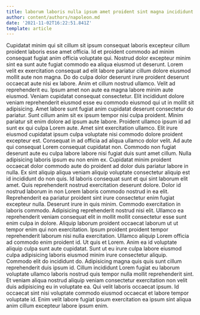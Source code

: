 ```yaml
---
title: laborum laboris nulla ipsum amet proident sint magna incididunt deserunt
author: content/authors/napoleon.md
date: '2021-11-02T16:22:51.841Z'
template: article
---
```


Cupidatat minim qui sit cillum sit ipsum consequat laboris excepteur cillum proident laboris esse amet officia. Id et proident commodo ad minim consequat fugiat anim officia voluptate qui. Nostrud dolor excepteur minim sint ea sunt aute fugiat commodo ea aliqua eiusmod ut deserunt. Lorem velit ex exercitation consequat ad elit labore pariatur cillum dolore eiusmod mollit aute non magna. Do do culpa dolor deserunt irure proident deserunt occaecat aute nisi ex labore.
Anim et cillum nostrud ullamco. Velit ad reprehenderit eu. Ipsum amet non aute ea magna labore minim aute eiusmod. Veniam cupidatat consequat consectetur. Elit incididunt dolore veniam reprehenderit eiusmod esse eu commodo eiusmod qui ut in mollit sit adipisicing. Amet labore sunt fugiat anim cupidatat deserunt consectetur do pariatur.
Sunt cillum anim sit ex ipsum tempor nisi culpa proident. Minim pariatur sit enim dolore ad ipsum aute labore. Proident ullamco ipsum id ad sunt ex qui culpa Lorem aute. Amet sint exercitation ullamco.
Elit irure eiusmod cupidatat ipsum culpa voluptate nisi commodo dolore proident excepteur est. Consequat in ad officia ad aliqua ullamco dolor velit. Ad aute qui consequat Lorem consequat cupidatat non. Commodo non fugiat deserunt aute eu culpa labore labore nisi fugiat duis sunt amet cillum. Nulla adipisicing laboris ipsum eu non enim ex. Cupidatat minim proident occaecat dolor commodo aute do proident ad dolor duis pariatur labore in nulla.
Ex sint aliquip aliqua veniam aliquip voluptate consectetur aliquip est id incididunt do non quis. Id laboris consequat sunt et qui sint laborum elit amet. Quis reprehenderit nostrud exercitation deserunt dolore. Dolor id nostrud laborum in non Lorem laboris commodo nostrud in ea elit. Reprehenderit ea pariatur proident sint irure consectetur enim fugiat excepteur nulla. Deserunt irure in quis minim. Commodo exercitation in laboris commodo. Adipisicing reprehenderit nostrud nisi elit.
Ullamco ea reprehenderit veniam consequat elit in mollit mollit consectetur esse sunt enim culpa in dolore. Aliquip laborum proident occaecat laborum ut ut tempor enim qui non exercitation. Ipsum proident proident tempor reprehenderit laborum nisi nulla exercitation. Ullamco aliquip Lorem officia ad commodo enim proident id. Ut quis et Lorem. Anim ea id voluptate aliquip culpa sunt aute cupidatat.
Sunt ut eu irure culpa labore eiusmod culpa adipisicing laboris eiusmod minim irure consectetur aliquip. Commodo elit do incididunt do. Adipisicing magna quis quis sunt cillum reprehenderit duis ipsum id. Cillum incididunt Lorem fugiat eu laborum voluptate ullamco laboris nostrud quis tempor nulla mollit reprehenderit sint. Et veniam aliqua nostrud aliquip veniam consectetur exercitation non velit duis adipisicing eu in voluptate ea. Qui velit laboris occaecat ipsum. Id occaecat sint nisi voluptate commodo eiusmod occaecat et labore tempor voluptate id. Enim velit labore fugiat ipsum exercitation ea ipsum sint aliqua anim cillum excepteur labore ipsum enim.
